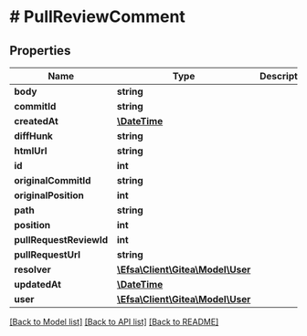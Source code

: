 # # PullReviewComment

## Properties

Name | Type | Description | Notes
------------ | ------------- | ------------- | -------------
**body** | **string** |  | [optional]
**commitId** | **string** |  | [optional]
**createdAt** | [**\DateTime**](\DateTime.md) |  | [optional]
**diffHunk** | **string** |  | [optional]
**htmlUrl** | **string** |  | [optional]
**id** | **int** |  | [optional]
**originalCommitId** | **string** |  | [optional]
**originalPosition** | **int** |  | [optional]
**path** | **string** |  | [optional]
**position** | **int** |  | [optional]
**pullRequestReviewId** | **int** |  | [optional]
**pullRequestUrl** | **string** |  | [optional]
**resolver** | [**\Efsa\Client\Gitea\Model\User**](User.md) |  | [optional]
**updatedAt** | [**\DateTime**](\DateTime.md) |  | [optional]
**user** | [**\Efsa\Client\Gitea\Model\User**](User.md) |  | [optional]

[[Back to Model list]](../../README.md#models) [[Back to API list]](../../README.md#endpoints) [[Back to README]](../../README.md)
